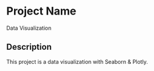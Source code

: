 # Project Name
Data Visualization

## Description
This project is a data visualization with Seaborn & Plotly.

